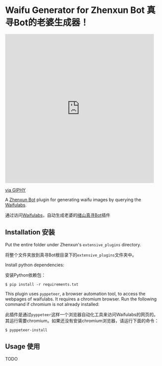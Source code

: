 # Waifu Generator for Zhenxun Bot 真寻Bot的老婆生成器！

[//]: # (![demo]&#40;https://giphy.com/gifs/github-BUTAGwcfJJB37YT8wC&#41;)
<iframe src="https://giphy.com/embed/BUTAGwcfJJB37YT8wC" width="480" height="480" frameBorder="0" class="giphy-embed" allowFullScreen></iframe><p><a href="https://giphy.com/gifs/github-BUTAGwcfJJB37YT8wC">via GIPHY</a></p>

A [Zhenxun Bot](https://github.com/HibiKier/zhenxun_bot) plugin for generating waifu images by querying the [Waifulabs](https://www.waifulabs.com). 

通过访问[Waifulabs](https://www.waifulabs.com)，自动生成老婆的[绪山真寻Bot]((https://github.com/HibiKier/zhenxun_bot))插件

## Installation 安装

Put the entire folder under Zhenxun's `extensive_plugins` directory.

将整个文件夹放到真寻Bot根目录下的`extensive_plugins`文件夹中。

Install python dependencies:

安装Python依赖包：

```shell
$ pip install -r requirements.txt
```

This plugin uses `pyppeteer`, a browser automation tool, to access the webpages of waifulabs. It requires a chromium 
browser. Run the following command if chromium is not already installed:

此插件是通过`pyppeteer`这样一个浏览器自动化工具来访问Waifulabs的网页的。其运行需要chromium。如果还没有安装chromium浏览器，请运行下面的命令：

```shell
$ pyppeteer-install
```

## Usage 使用

TODO
